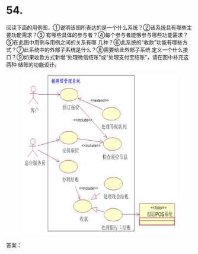 # 54.

阅读下面的用例图，①说明该图所表达的是一个什么系统？②该系统具有哪些主要功能需求？③ 有哪些具体的参与者？④每个参与者能够参与哪些功能需求？⑤在此图中用例与用例之间的关系有哪 几种？⑥此系统的“收款”功能有哪些方式？⑦此系统中的外部子系统是什么？⑧需要给此外部子系统 定义一个什么接口？⑨如果收款方式新增“处理微信结账”或“处理支付宝结账”，请在图中补充这两种 结账的功能设计。

<figure><img src="../.gitbook/assets/image (69).png" alt=""><figcaption></figcaption></figure>



答案：
